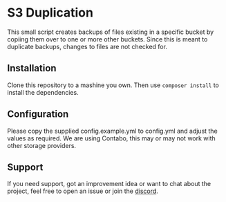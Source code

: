 # S3 Duplication

This small script creates backups of files existing in a specific bucket by copiing them over to one or more other buckets. Since this is meant to duplicate backups, changes to files are not checked for.

## Installation

Clone this repository to a mashine you own. Then use `composer install` to install the dependencies.

## Configuration

Please copy the supplied config.example.yml to config.yml and adjust the values as required. We are using Contabo, this may or may not work with other storage providers.

## Support

If you need support, got an improvement idea or want to chat about the project, feel free to open an issue or join the [discord](https://discord.gg/xHSF8CGPTh).
